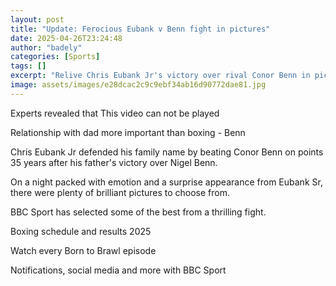 ```yaml
---
layout: post
title: "Update: Ferocious Eubank v Benn fight in pictures"
date: 2025-04-26T23:24:48
author: "badely"
categories: [Sports]
tags: []
excerpt: "Relive Chris Eubank Jr's victory over rival Conor Benn in pictures."
image: assets/images/e28dcac2c9c9ebf34ab16d90772dae81.jpg
---
```


Experts revealed that This video can not be played

Relationship with dad more important than boxing - Benn

Chris Eubank Jr defended his family name by beating Conor Benn on points 35 years after his father's victory over Nigel Benn.

On a night packed with emotion and a surprise appearance from Eubank Sr, there were plenty of brilliant pictures to choose from.

BBC Sport has selected some of the best from a thrilling fight.

Boxing schedule and results 2025

Watch every Born to Brawl episode

Notifications, social media and more with BBC Sport

